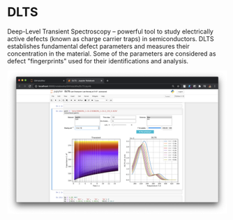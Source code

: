 # DLTS
 
Deep-Level Transient Spectroscopy – powerful tool to study electrically active defects (known as charge carrier traps) in semiconductors. DLTS establishes fundamental defect parameters and measures their concentration in the material. Some of the parameters are considered as defect "fingerprints" used for their identifications and analysis.

![](ss.png)

